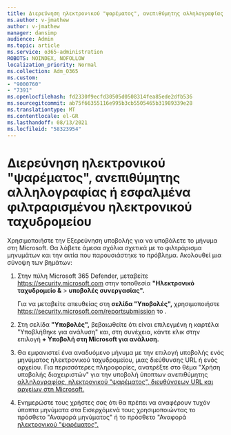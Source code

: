 ```yaml
---
title: Διερεύνηση ηλεκτρονικού "ψαρέματος", ανεπιθύμητης αλληλογραφίας ή εσφαλμένα φιλτραρισμένου ηλεκτρονικού ταχυδρομείου
ms.author: v-jmathew
author: v-jmathew
manager: dansimp
audience: Admin
ms.topic: article
ms.service: o365-administration
ROBOTS: NOINDEX, NOFOLLOW
localization_priority: Normal
ms.collection: Adm_O365
ms.custom:
- "9000760"
- "7391"
ms.openlocfilehash: fd2330f9ecfd30505d0508314fea85ede2dfb536
ms.sourcegitcommit: ab75f66355116e995b3cb5505465b31989339e28
ms.translationtype: MT
ms.contentlocale: el-GR
ms.lasthandoff: 08/13/2021
ms.locfileid: "58323954"
---
```

# <a name="investigate-phishing-spam-or-incorrectly-filtered-email"></a>Διερεύνηση ηλεκτρονικού "ψαρέματος", ανεπιθύμητης αλληλογραφίας ή εσφαλμένα φιλτραρισμένου ηλεκτρονικού ταχυδρομείου

Χρησιμοποιήστε την Εξερεύνηση υποβολής για να υποβάλετε το μήνυμα στη Microsoft. Θα λάβετε άμεσα σχόλια σχετικά με το φιλτράρισμα μηνυμάτων και την αιτία που παρουσιάστηκε το πρόβλημα. Ακολουθεί μια σύνοψη των βημάτων:

1. Στην πύλη Microsoft 365 Defender, μεταβείτε <https://security.microsoft.com> στην τοποθεσία **"Ηλεκτρονικό ταχυδρομείο &** \> **υποβολές συνεργασίας".**

   Για να μεταβείτε απευθείας στη **σελίδα "Υποβολές",** χρησιμοποιήστε <https://security.microsoft.com/reportsubmission> το .

2. Στη σελίδα **"Υποβολές",** βεβαιωθείτε ότι είναι επιλεγμένη η καρτέλα "Υποβλήθηκε για ανάλυση" και, στη συνέχεια, κάντε κλικ στην επιλογή **+ Υποβολή στη Microsoft για ανάλυση.** 

3. Θα εμφανιστεί ένα αναδυόμενο μήνυμα με την επιλογή υποβολής ενός μηνύματος ηλεκτρονικού ταχυδρομείου, μιας διεύθυνσης URL ή ενός αρχείου. Για περισσότερες πληροφορίες, ανατρέξτε στο θέμα "Χρήση υποβολής διαχειριστών" για την υποβολή ύποπτων ανεπιθύμητης [αλληλογραφίας, ηλεκτρονικού "ψαρέματος", διευθύνσεων URL και αρχείων στη Microsoft.](https://docs.microsoft.com/microsoft-365/security/office-365-security/admin-submission)

4. Ενημερώστε τους χρήστες σας ότι θα πρέπει να αναφέρουν τυχόν ύποπτα μηνύματα στα Εισερχόμενά τους χρησιμοποιώντας το πρόσθετο "Αναφορά μηνύματος" ή το πρόσθετο "Αναφορά [ηλεκτρονικού "ψαρέματος".](https://docs.microsoft.com/microsoft-365/security/office-365-security/enable-the-report-message-add-in)
